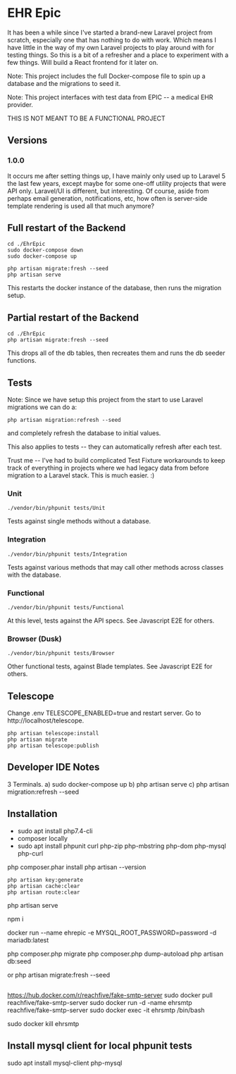 # EHR Epic

It has been a while since I've started a brand-new Laravel project from scratch,
especially one that has nothing to do with work. Which means I have little in
the way of my own Laravel projects to play around with for testing things.
So this is a bit of a refresher and a place to experiment with a few things.
Will build a React frontend for it later on.

Note: This project includes the full Docker-compose file to spin up a database and the migrations to seed it.

Note: This project interfaces with test data from EPIC -- a medical EHR provider.

THIS IS NOT MEANT TO BE A FUNCTIONAL PROJECT


## Versions

### 1.0.0 
It occurs me after setting things up, I have mainly only used up to Laravel 5 the last few years, except maybe for some
one-off utility projects that were API only. Laravel/UI is different, but interesting. Of course, aside from perhaps
email generation, notifications, etc, how often is server-side template rendering is used all that much anymore?


## Full restart of the Backend

```
cd ./EhrEpic
sudo docker-compose down
sudo docker-compose up

php artisan migrate:fresh --seed
php artisan serve
```

This restarts the docker instance of the database, then runs the migration setup.


## Partial restart of the Backend

```
cd ./EhrEpic
php artisan migrate:fresh --seed
```

This drops all of the db tables, then recreates them and runs the db seeder functions.



## Tests

Note: Since we have setup this project from the start to use Laravel migrations
we can do a:

`php artisan migration:refresh --seed`

and completely refresh the database to initial values.
 
This also applies to tests -- they can automatically refresh after each test.

Trust me -- I've had to build complicated Test Fixture workarounds to keep
track of everything in projects where we had legacy data from before migration to
a Laravel stack. This is much easier. :) 

### Unit
`./vendor/bin/phpunit tests/Unit`

Tests against single methods without a database.

### Integration
`./vendor/bin/phpunit tests/Integration`

Tests against various methods that may call other methods across classes with the database.

### Functional
`./vendor/bin/phpunit tests/Functional`

At this level, tests against the API specs. 
See Javascript E2E for others.

### Browser (Dusk)

`./vendor/bin/phpunit tests/Browser`

Other functional tests, against Blade templates.
See Javascript E2E for others.


## Telescope

Change .env TELESCOPE_ENABLED=true and restart server. Go to http://localhost/telescope.

```
php artisan telescope:install
php artisan migrate
php artisan telescope:publish
```


## Developer IDE Notes
3 Terminals.
a) sudo docker-compose up
b) php artisan serve
c) php artisan migration:refresh --seed


## Installation

* sudo apt install php7.4-cli
* composer locally
* sudo apt install phpunit curl php-zip php-mbstring php-dom php-mysql php-curl

 php composer.phar install
 php artisan --version

    php artisan key:generate
    php artisan cache:clear
    php artisan route:clear

 php artisan serve

npm i

docker run --name ehrepic -e MYSQL_ROOT_PASSWORD=password -d mariadb:latest


php composer.php migrate
php composer.php dump-autoload
php artisan db:seed

or
php artisan migrate:fresh --seed


## 
https://hub.docker.com/r/reachfive/fake-smtp-server
sudo docker pull reachfive/fake-smtp-server
sudo docker run -d -name ehrsmtp reachfive/fake-smtp-server
sudo docker exec -it ehrsmtp /bin/bash

sudo docker kill ehrsmtp







## Install mysql client for local phpunit tests

sudo apt install mysql-client php-mysql












